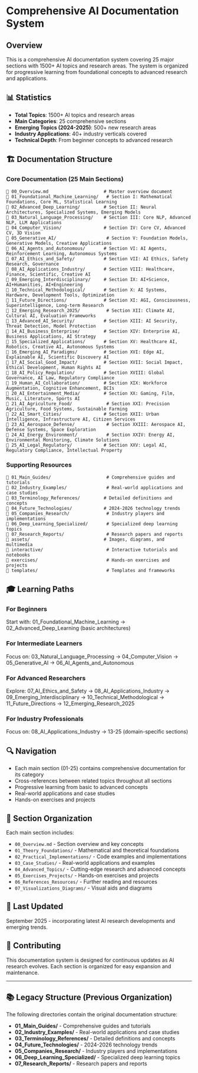# Comprehensive AI Documentation System

## Overview
This is a comprehensive AI documentation system covering 25 major sections with 1500+ AI topics and research areas. The system is organized for progressive learning from foundational concepts to advanced research and applications.

## 📊 Statistics
- **Total Topics**: 1500+ AI topics and research areas
- **Main Categories**: 25 comprehensive sections
- **Emerging Topics (2024-2025)**: 500+ new research areas
- **Industry Applications**: 40+ industry verticals covered
- **Technical Depth**: From beginner concepts to advanced research

## 🏗️ Documentation Structure

### Core Documentation (25 Main Sections)
```
📁 00_Overview.md                     # Master overview document
📁 01_Foundational_Machine_Learning/   # Section I: Mathematical Foundations, Core ML, Statistical Learning
📁 02_Advanced_Deep_Learning/         # Section II: Neural Architectures, Specialized Systems, Emerging Models
📁 03_Natural_Language_Processing/    # Section III: Core NLP, Advanced NLP, LLM Applications
📁 04_Computer_Vision/                # Section IV: Core CV, Advanced CV, 3D Vision
📁 05_Generative_AI/                   # Section V: Foundation Models, Generative Models, Creative Applications
📁 06_AI_Agents_and_Autonomous/       # Section VI: AI Agents, Reinforcement Learning, Autonomous Systems
📁 07_AI_Ethics_and_Safety/           # Section VII: AI Ethics, Safety Research, Governance
📁 08_AI_Applications_Industry/       # Section VIII: Healthcare, Finance, Scientific, Creative AI
📁 09_Emerging_Interdisciplinary/     # Section IX: AI+Science, AI+Humanities, AI+Engineering
📁 10_Technical_Methodological/       # Section X: AI Systems, Hardware, Development Tools, Optimization
📁 11_Future_Directions/              # Section XI: AGI, Consciousness, Superintelligence, Long-term Research
📁 12_Emerging_Research_2025/          # Section XII: Climate AI, Cultural AI, Evaluation Frameworks
📁 13_Advanced_AI_Security/           # Section XIII: AI Security, Threat Detection, Model Protection
📁 14_AI_Business_Enterprise/         # Section XIV: Enterprise AI, Business Applications, AI Strategy
📁 15_Specialized_Applications/       # Section XV: Healthcare AI, Robotics, Creative AI, Autonomous Systems
📁 16_Emerging_AI_Paradigms/          # Section XVI: Edge AI, Explainable AI, Scientific Discovery AI
📁 17_AI_Social_Good_Impact/          # Section XVII: Social Impact, Ethical Development, Human Rights AI
📁 18_AI_Policy_Regulation/           # Section XVIII: Global Governance, AI Law, Regulatory Compliance
📁 19_Human_AI_Collaboration/         # Section XIX: Workforce Augmentation, Cognitive Enhancement, BCIs
📁 20_AI_Entertainment_Media/         # Section XX: Gaming, Film, Music, Literature, Sports AI
📁 21_AI_Agriculture_Food/             # Section XXI: Precision Agriculture, Food Systems, Sustainable Farming
📁 22_AI_Smart_Cities/                # Section XXII: Urban Intelligence, Infrastructure AI, Citizen Services
📁 23_AI_Aerospace_Defense/            # Section XXIII: Aerospace AI, Defense Systems, Space Exploration
📁 24_AI_Energy_Environment/           # Section XXIV: Energy AI, Environmental Monitoring, Climate Solutions
📁 25_AI_Legal_Regulatory/            # Section XXV: Legal AI, Regulatory Compliance, Intellectual Property
```

### Supporting Resources
```
📁 01_Main_Guides/                     # Comprehensive guides and tutorials
📁 02_Industry_Examples/               # Real-world applications and case studies
📁 03_Terminology_References/         # Detailed definitions and concepts
📁 04_Future_Technologies/            # 2024-2026 technology trends
📁 05_Companies_Research/              # Industry players and implementations
📁 06_Deep_Learning_Specialized/       # Specialized deep learning topics
📁 07_Research_Reports/                # Research papers and reports
📁 assets/                            # Images, diagrams, and multimedia
📁 interactive/                        # Interactive tutorials and notebooks
📁 exercises/                          # Hands-on exercises and projects
📁 templates/                          # Templates and frameworks
```

## 🎓 Learning Paths

### **For Beginners**
Start with: 01_Foundational_Machine_Learning → 02_Advanced_Deep_Learning (basic architectures)

### **For Intermediate Learners**
Focus on: 03_Natural_Language_Processing → 04_Computer_Vision → 05_Generative_AI → 06_AI_Agents_and_Autonomous

### **For Advanced Researchers**
Explore: 07_AI_Ethics_and_Safety → 08_AI_Applications_Industry → 09_Emerging_Interdisciplinary → 10_Technical_Methodological → 11_Future_Directions → 12_Emerging_Research_2025

### **For Industry Professionals**
Focus on: 08_AI_Applications_Industry → 13-25 (domain-specific sections)

## 🔍 Navigation
- Each main section (01-25) contains comprehensive documentation for its category
- Cross-references between related topics throughout all sections
- Progressive learning from basic to advanced concepts
- Real-world applications and case studies
- Hands-on exercises and projects

## 📁 Section Organization
Each main section includes:
- `00_Overview.md` - Section overview and key concepts
- `01_Theory_Foundations/` - Mathematical and theoretical foundations
- `02_Practical_Implementations/` - Code examples and implementations
- `03_Case_Studies/` - Real-world applications and examples
- `04_Advanced_Topics/` - Cutting-edge research and advanced concepts
- `05_Exercises_Projects/` - Hands-on exercises and projects
- `06_References_Resources/` - Further reading and resources
- `07_Visualizations_Diagrams/` - Visual aids and diagrams

## 📅 Last Updated
September 2025 - incorporating latest AI research developments and emerging trends.

## 🤝 Contributing
This documentation system is designed for continuous updates as AI research evolves. Each section is organized for easy expansion and maintenance.

---

## 📚 Legacy Structure (Previous Organization)
The following directories contain the original documentation structure:
- **01_Main_Guides/** - Comprehensive guides and tutorials
- **02_Industry_Examples/** - Real-world applications and case studies
- **03_Terminology_References/** - Detailed definitions and concepts
- **04_Future_Technologies/** - 2024-2026 technology trends
- **05_Companies_Research/** - Industry players and implementations
- **06_Deep_Learning_Specialized/** - Specialized deep learning topics
- **07_Research_Reports/** - Research papers and reports